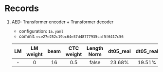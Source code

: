 # Records

1. AED: Transformer encoder + Transformer decoder

    * configuration: `1a.yaml`
    * commit:  `ece27e252c19bc64e37d48777935caf5f6417c56`

    | LM | LM weight | beam | CTC weight | Length Norm | dt05_real | dt05_real | et05_simu | et05_real |
    |:---:|:---:|:---:|:---:|:---:|:---:|:---:|:---:|:---:|
    | - | 0 | 16 | 0.5 | false | 23.68% | 19.51% | 31.92% | 29.74% |
